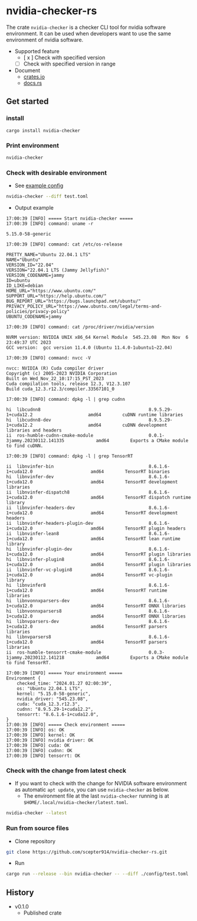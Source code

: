 # nvidia-checker-rs

The crate `nvidia-checker` is a checker CLI tool for nvidia software environment.
It can be used when developers want to use the same environment of nvidia software.

- Supported feature
  - [ x ] Check with specified version
  - [  ] Check with specified version in range
- Document
  - [crates.io](https://crates.io/nvidia-checker)
  - [docs.rs](https://docs.rs/nvidia-checker)

## Get started
### install

```
cargo install nvidia-checker
```

### Print environment

```sh
nvidia-checker
```

### Check with desirable environment

- See [example config](./config/test.toml)

```sh
nvidia-checker --diff test.toml
```

- Output example

```
17:00:39 [INFO] ===== Start nvidia-checker =====
17:00:39 [INFO] command: uname -r

5.15.0-58-generic

17:00:39 [INFO] command: cat /etc/os-release

PRETTY_NAME="Ubuntu 22.04.1 LTS"
NAME="Ubuntu"
VERSION_ID="22.04"
VERSION="22.04.1 LTS (Jammy Jellyfish)"
VERSION_CODENAME=jammy
ID=ubuntu
ID_LIKE=debian
HOME_URL="https://www.ubuntu.com/"
SUPPORT_URL="https://help.ubuntu.com/"
BUG_REPORT_URL="https://bugs.launchpad.net/ubuntu/"
PRIVACY_POLICY_URL="https://www.ubuntu.com/legal/terms-and-policies/privacy-policy"
UBUNTU_CODENAME=jammy

17:00:39 [INFO] command: cat /proc/driver/nvidia/version

NVRM version: NVIDIA UNIX x86_64 Kernel Module  545.23.08  Mon Nov  6 23:49:37 UTC 2023
GCC version:  gcc version 11.4.0 (Ubuntu 11.4.0-1ubuntu1~22.04) 

17:00:39 [INFO] command: nvcc -V

nvcc: NVIDIA (R) Cuda compiler driver
Copyright (c) 2005-2023 NVIDIA Corporation
Built on Wed_Nov_22_10:17:15_PST_2023
Cuda compilation tools, release 12.3, V12.3.107
Build cuda_12.3.r12.3/compiler.33567101_0

17:00:39 [INFO] command: dpkg -l | grep cudnn

hi  libcudnn8                                         8.9.5.29-1+cuda12.2                     amd64        cuDNN runtime libraries
hi  libcudnn8-dev                                     8.9.5.29-1+cuda12.2                     amd64        cuDNN development libraries and headers
ii  ros-humble-cudnn-cmake-module                     0.0.1-3jammy.20230112.141335            amd64        Exports a CMake module to find cuDNN.

17:00:39 [INFO] command: dpkg -l | grep TensorRT

ii  libnvinfer-bin                                    8.6.1.6-1+cuda12.0                      amd64        TensorRT binaries
hi  libnvinfer-dev                                    8.6.1.6-1+cuda12.0                      amd64        TensorRT development libraries
ii  libnvinfer-dispatch8                              8.6.1.6-1+cuda12.0                      amd64        TensorRT dispatch runtime library
ii  libnvinfer-headers-dev                            8.6.1.6-1+cuda12.0                      amd64        TensorRT development headers
ii  libnvinfer-headers-plugin-dev                     8.6.1.6-1+cuda12.0                      amd64        TensorRT plugin headers
ii  libnvinfer-lean8                                  8.6.1.6-1+cuda12.0                      amd64        TensorRT lean runtime library
hi  libnvinfer-plugin-dev                             8.6.1.6-1+cuda12.0                      amd64        TensorRT plugin libraries
hi  libnvinfer-plugin8                                8.6.1.6-1+cuda12.0                      amd64        TensorRT plugin libraries
ii  libnvinfer-vc-plugin8                             8.6.1.6-1+cuda12.0                      amd64        TensorRT vc-plugin library
hi  libnvinfer8                                       8.6.1.6-1+cuda12.0                      amd64        TensorRT runtime libraries
hi  libnvonnxparsers-dev                              8.6.1.6-1+cuda12.0                      amd64        TensorRT ONNX libraries
hi  libnvonnxparsers8                                 8.6.1.6-1+cuda12.0                      amd64        TensorRT ONNX libraries
hi  libnvparsers-dev                                  8.6.1.6-1+cuda12.0                      amd64        TensorRT parsers libraries
hi  libnvparsers8                                     8.6.1.6-1+cuda12.0                      amd64        TensorRT parsers libraries
ii  ros-humble-tensorrt-cmake-module                  0.0.3-1jammy.20230112.141218            amd64        Exports a CMake module to find TensorRT.

17:00:39 [INFO] ===== Your environment =====
Environment {
    checked_time: "2024.01.27 02:00:39",
    os: "Ubuntu 22.04.1 LTS",
    kernel: "5.15.0-58-generic",
    nvidia_driver: "545.23.08",
    cuda: "cuda_12.3.r12.3",
    cudnn: "8.9.5.29-1+cuda12.2",
    tensorrt: "8.6.1.6-1+cuda12.0",
}
17:00:39 [INFO] ===== Check environment =====
17:00:39 [INFO] os: OK
17:00:39 [INFO] kernel: OK
17:00:39 [INFO] nvidia driver: OK
17:00:39 [INFO] cuda: OK
17:00:39 [INFO] cudnn: OK
17:00:39 [INFO] tensorrt: OK
```

### Check with the change from latest check

- If you want to check with the change for NVIDIA software environment as automatic `apt update`, you can use `nvidia-checker` as below.
  - The environment file at the last `nvidia-checker` running is at `$HOME/.local/nvidia-checker/latest.toml`.

```sh
nvidia-checker --latest
```

### Run from source files

- Clone repository

```sh
git clone https://github.com/scepter914/nvidia-checker-rs.git
```

- Run

```sh
cargo run --release --bin nvidia-checker -- --diff ./config/test.toml
```

## History

- v0.1.0
  - Published crate
